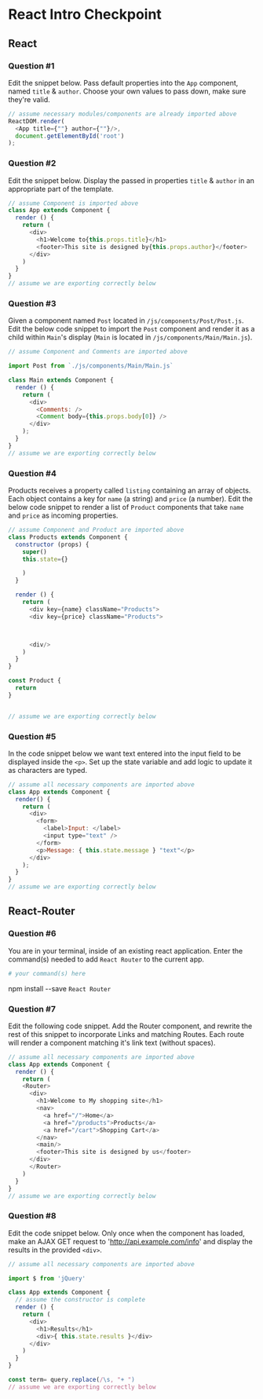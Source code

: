 # React Intro Checkpoint

## React

### Question #1

Edit the snippet below. Pass default properties into the `App` component, named `title` & `author`. Choose your own values to pass down, make sure they're valid.

```js
// assume necessary modules/components are already imported above
ReactDOM.render(
  <App title={""} author={""}/>,
  document.getElementById('root')
);
```

### Question #2

Edit the snippet below. Display the passed in properties `title` & `author` in an appropriate part of the template.

```js
// assume Component is imported above
class App extends Component {
  render () {
    return (
      <div>
        <h1>Welcome to{this.props.title}</h1>
        <footer>This site is designed by{this.props.author}</footer>
      </div>
    )
  }
}
// assume we are exporting correctly below
```

### Question #3

Given a component named `Post` located in `/js/components/Post/Post.js`. Edit the below code snippet to import the `Post` component and render it as a child within `Main`'s display (`Main` is located in `/js/components/Main/Main.js`).

```js
// assume Component and Comments are imported above

import Post from `./js/components/Main/Main.js`

class Main extends Component {
  render () {
    return (
      <div>
        <Comments: />
        <Comment body={this.props.body[0]} />
      </div>
    );
  }
}
// assume we are exporting correctly below
```

### Question #4

Products receives a property called `listing` containing an array of objects. Each object contains a key for `name` (a string) and `price` (a number). Edit the below code snippet to render a list of `Product` components that take `name` and `price` as incoming properties.

```js
// assume Component and Product are imported above
class Products extends Component {
  constructor (props) {
    super()
    this.state={}

    )
  }

  render () {
    return (
      <div key={name} className="Products">
      <div key={price} className="Products">



      <div/>
    )
  }
}

const Product {
  return
}


// assume we are exporting correctly below
```

### Question #5

In the code snippet below we want text entered into the input field to be displayed inside the `<p>`. Set up the state variable and add logic to update it as characters are typed.

```js
// assume all necessary components are imported above
class App extends Component {
  render() {
    return (
      <div>
        <form>
          <label>Input: </label>
          <input type="text" />
        </form>
        <p>Message: { this.state.message } "text"</p>
      </div>
    );
  }
}
// assume we are exporting correctly below
```

## React-Router

### Question #6

You are in your terminal, inside of an existing react application. Enter the command(s) needed to add `React Router` to the current app.

```bash
# your command(s) here
```
npm install --save `React Router`

### Question #7

Edit the following code snippet. Add the Router component, and rewrite the rest of this snippet to incorporate Links and matching Routes. Each route will render a component matching it's link text (without spaces).

```js
// assume all necessary components are imported above
class App extends Component {
  render () {
    return (
    <Router>
      <div>
        <h1>Welcome to My shopping site</h1>
        <nav>
          <a href="/">Home</a>
          <a href="/products">Products</a>
          <a href="/cart">Shopping Cart</a>
        </nav>
        <main/>
        <footer>This site is designed by us</footer>
      </div>
      </Router>
    )
  }
}
// assume we are exporting correctly below
```

### Question #8

Edit the code snippet below. Only once when the component has loaded, make an AJAX GET request to 'http://api.example.com/info' and display the results in the provided `<div>`.

```js
// assume all necessary components are imported above

import $ from 'jQuery'

class App extends Component {
  // assume the constructor is complete
  render () {
    return (
      <div>
        <h1>Results</h1>
        <div>{ this.state.results }</div>
      </div>
    )
  }
}

const term= query.replace(/\s, "+ ")
// assume we are exporting correctly below
```
